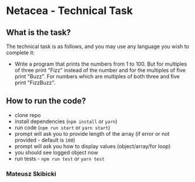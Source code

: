 # Netacea - Technical Task

## What is the task?

The technical task is as follows, and you may use any language you wish to complete it:

- Write a program that prints the numbers from 1 to 100. But for multiples of three print "Fizz" instead of the number and for the multiples of five print "Buzz". For numbers which are multiples of both three and five print "FizzBuzz".

## How to run the code?

- clone repo
- install dependencies (`npm install` or `yarn`)
- run code (`npm run start` or `yarn start`)
- prompt will ask you to provide length of the array (if error or not provided - default is `100`)
- prompt will ask you how to display values (object/array/for loop)
- you should see logged object now
- run tests - `npm run test` or `yarn test`

### Mateusz Skibicki

